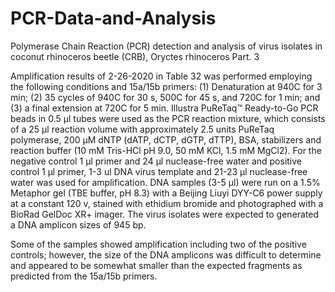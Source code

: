 # PCR-Data-and-Analysis

Polymerase Chain Reaction (PCR) detection and analysis of virus isolates in coconut rhinoceros beetle (CRB), Oryctes rhinoceros
                                                           Part. 3

Amplification results of 2-26-2020 in Table 32 was performed employing the following conditions and 15a/15b primers: (1) Denaturation at 940C for 3 min; (2) 35 cycles of 940C for 30 s, 500C for 45 s, and 720C for 1 min; and (3) a final extension at 720C for 5 min.  Illustra PuReTaq™ Ready-to-Go PCR beads in 0.5 µl tubes were used as the PCR reaction mixture, which consists of a 25 µl reaction volume with approximately 2.5 units PuReTaq polymerase, 200 µM dNTP (dATP, dCTP, dGTP, dTTP), BSA, stabilizers and reaction buffer (10 mM Tris-HCl pH 9.0, 50 mM KCl, 1.5 mM MgCl2).  For the negative control 1 µl primer and 24 µl nuclease-free water and positive control 1 µl primer, 1-3 ul DNA virus template and 21-23 µl nuclease-free water was used for amplification. DNA samples (3-5 µl) were run on a 1.5% Metaphor gel (TBE buffer, pH 8.3) with a Beijing Liuyi DYY-C6 power supply at a constant 120 v, stained with ethidium bromide and photographed with a BioRad GelDoc XR+ imager. The virus isolates were expected to generated a DNA amplicon sizes of 945 bp.

Some of the samples showed amplification including two of the positive controls; however, the size of the DNA amplicons was difficult to determine and appeared to be somewhat smaller than the expected fragments as predicted from the 15a/15b primers.
